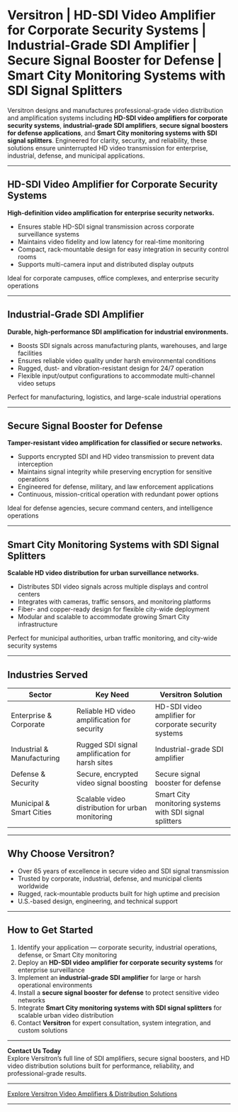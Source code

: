 # Versitron | HD-SDI Video Amplifier for Corporate Security Systems | Industrial-Grade SDI Amplifier | Secure Signal Booster for Defense | Smart City Monitoring Systems with SDI Signal Splitters

Versitron designs and manufactures professional-grade video distribution and amplification systems including **HD-SDI video amplifiers for corporate security systems**, **industrial-grade SDI amplifiers**, **secure signal boosters for defense applications**, and **Smart City monitoring systems with SDI signal splitters**. Engineered for clarity, security, and reliability, these solutions ensure uninterrupted HD video transmission for enterprise, industrial, defense, and municipal applications.

---

## HD-SDI Video Amplifier for Corporate Security Systems

**High-definition video amplification for enterprise security networks.**

- Ensures stable HD-SDI signal transmission across corporate surveillance systems  
- Maintains video fidelity and low latency for real-time monitoring  
- Compact, rack-mountable design for easy integration in security control rooms  
- Supports multi-camera input and distributed display outputs  

Ideal for corporate campuses, office complexes, and enterprise security operations

---

## Industrial-Grade SDI Amplifier

**Durable, high-performance SDI amplification for industrial environments.**

- Boosts SDI signals across manufacturing plants, warehouses, and large facilities  
- Ensures reliable video quality under harsh environmental conditions  
- Rugged, dust- and vibration-resistant design for 24/7 operation  
- Flexible input/output configurations to accommodate multi-channel video setups  

Perfect for manufacturing, logistics, and large-scale industrial operations

---

## Secure Signal Booster for Defense

**Tamper-resistant video amplification for classified or secure networks.**

- Supports encrypted SDI and HD video transmission to prevent data interception  
- Maintains signal integrity while preserving encryption for sensitive operations  
- Engineered for defense, military, and law enforcement applications  
- Continuous, mission-critical operation with redundant power options  

Ideal for defense agencies, secure command centers, and intelligence operations

---

## Smart City Monitoring Systems with SDI Signal Splitters

**Scalable HD video distribution for urban surveillance networks.**

- Distributes SDI video signals across multiple displays and control centers  
- Integrates with cameras, traffic sensors, and monitoring platforms  
- Fiber- and copper-ready design for flexible city-wide deployment  
- Modular and scalable to accommodate growing Smart City infrastructure  

Perfect for municipal authorities, urban traffic monitoring, and city-wide security systems

---

## Industries Served

| Sector                     | Key Need                                            | Versitron Solution                                           |
|-----------------------------|----------------------------------------------------|--------------------------------------------------------------|
| Enterprise & Corporate      | Reliable HD video amplification for security       | HD-SDI video amplifier for corporate security systems        |
| Industrial & Manufacturing  | Rugged SDI signal amplification for harsh sites   | Industrial-grade SDI amplifier                                |
| Defense & Security          | Secure, encrypted video signal boosting            | Secure signal booster for defense                             |
| Municipal & Smart Cities    | Scalable video distribution for urban monitoring  | Smart City monitoring systems with SDI signal splitters      |

---

## Why Choose Versitron?

- Over 65 years of excellence in secure video and SDI signal transmission  
- Trusted by corporate, industrial, defense, and municipal clients worldwide  
- Rugged, rack-mountable products built for high uptime and precision  
- U.S.-based design, engineering, and technical support  

---

## How to Get Started

1. Identify your application — corporate security, industrial operations, defense, or Smart City monitoring  
2. Deploy an **HD-SDI video amplifier for corporate security systems** for enterprise surveillance  
3. Implement an **industrial-grade SDI amplifier** for large or harsh operational environments  
4. Install a **secure signal booster for defense** to protect sensitive video networks  
5. Integrate **Smart City monitoring systems with SDI signal splitters** for scalable urban video distribution  
6. Contact **Versitron** for expert consultation, system integration, and custom solutions  

---

**Contact Us Today**  
Explore Versitron’s full line of SDI amplifiers, secure signal boosters, and HD video distribution solutions built for performance, reliability, and professional-grade results.

---

[Explore Versitron Video Amplifiers & Distribution Solutions](https://www.versitron.com/collections/hd-sdi-video-distribution-amplifiers)

---
